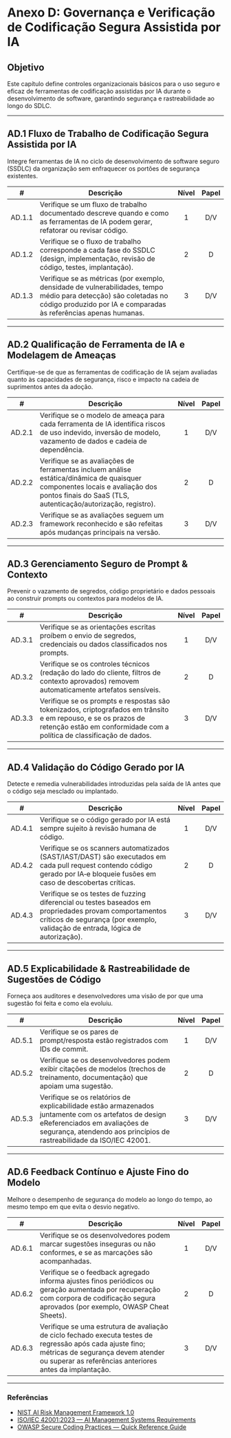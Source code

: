 # Anexo D: Governança e Verificação de Codificação Segura Assistida por IA

## Objetivo

Este capítulo define controles organizacionais básicos para o uso seguro e eficaz de ferramentas de codificação assistidas por IA durante o desenvolvimento de software, garantindo segurança e rastreabilidade ao longo do SDLC.

---

## AD.1 Fluxo de Trabalho de Codificação Segura Assistida por IA

Integre ferramentas de IA no ciclo de desenvolvimento de software seguro (SSDLC) da organização sem enfraquecer os portões de segurança existentes.

|   #    | Descrição                                                                                                                                                                             | Nível | Papel |
| :----: | ------------------------------------------------------------------------------------------------------------------------------------------------------------------------------------- | :---: | :---: |
| AD.1.1 | Verifique se um fluxo de trabalho documentado descreve quando e como as ferramentas de IA podem gerar, refatorar ou revisar código.                                                   |   1   |  D/V  |
| AD.1.2 | Verifique se o fluxo de trabalho corresponde a cada fase do SSDLC (design, implementação, revisão de código, testes, implantação).                                                    |   2   |   D   |
| AD.1.3 | Verifique se as métricas (por exemplo, densidade de vulnerabilidades, tempo médio para detecção) são coletadas no código produzido por IA e comparadas às referências apenas humanas. |   3   |  D/V  |

---

## AD.2 Qualificação de Ferramenta de IA e Modelagem de Ameaças

Certifique-se de que as ferramentas de codificação de IA sejam avaliadas quanto às capacidades de segurança, risco e impacto na cadeia de suprimentos antes da adoção.

|   #    | Descrição                                                                                                                                                                                    | Nível | Papel |
| :----: | -------------------------------------------------------------------------------------------------------------------------------------------------------------------------------------------- | :---: | :---: |
| AD.2.1 | Verifique se o modelo de ameaça para cada ferramenta de IA identifica riscos de uso indevido, inversão de modelo, vazamento de dados e cadeia de dependência.                                |   1   |  D/V  |
| AD.2.2 | Verifique se as avaliações de ferramentas incluem análise estática/dinâmica de quaisquer componentes locais e avaliação dos pontos finais do SaaS (TLS, autenticação/autorização, registro). |   2   |   D   |
| AD.2.3 | Verifique se as avaliações seguem um framework reconhecido e são refeitas após mudanças principais na versão.                                                                                |   3   |  D/V  |

---

## AD.3 Gerenciamento Seguro de Prompt & Contexto

Prevenir o vazamento de segredos, código proprietário e dados pessoais ao construir prompts ou contextos para modelos de IA.

|   #    | Descrição                                                                                                                                                                                | Nível | Papel |
| :----: | ---------------------------------------------------------------------------------------------------------------------------------------------------------------------------------------- | :---: | :---: |
| AD.3.1 | Verifique se as orientações escritas proíbem o envio de segredos, credenciais ou dados classificados nos prompts.                                                                        |   1   |  D/V  |
| AD.3.2 | Verifique se os controles técnicos (redação do lado do cliente, filtros de contexto aprovados) removem automaticamente artefatos sensíveis.                                              |   2   |   D   |
| AD.3.3 | Verifique se os prompts e respostas são tokenizados, criptografados em trânsito e em repouso, e se os prazos de retenção estão em conformidade com a política de classificação de dados. |   3   |  D/V  |

---

## AD.4 Validação do Código Gerado por IA

Detecte e remedia vulnerabilidades introduzidas pela saída de IA antes que o código seja mesclado ou implantado.

|   #    | Descrição                                                                                                                                                                                | Nível | Papel |
| :----: | ---------------------------------------------------------------------------------------------------------------------------------------------------------------------------------------- | :---: | :---: |
| AD.4.1 | Verifique se o código gerado por IA está sempre sujeito à revisão humana de código.                                                                                                      |   1   |  D/V  |
| AD.4.2 | Verifique se os scanners automatizados (SAST/IAST/DAST) são executados em cada pull request contendo código gerado por IA‑e bloqueie fusões em caso de descobertas críticas.             |   2   |   D   |
| AD.4.3 | Verifique se os testes de fuzzing diferencial ou testes baseados em propriedades provam comportamentos críticos de segurança (por exemplo, validação de entrada, lógica de autorização). |   3   |  D/V  |

---

## AD.5 Explicabilidade & Rastreabilidade de Sugestões de Código

Forneça aos auditores e desenvolvedores uma visão de por que uma sugestão foi feita e como ela evoluiu.

|   #    | Descrição                                                                                                                                                                                                      | Nível | Papel |
| :----: | -------------------------------------------------------------------------------------------------------------------------------------------------------------------------------------------------------------- | :---: | :---: |
| AD.5.1 | Verifique se os pares de prompt/resposta estão registrados com IDs de commit.                                                                                                                                  |   1   |  D/V  |
| AD.5.2 | Verifique se os desenvolvedores podem exibir citações de modelos (trechos de treinamento, documentação) que apoiam uma sugestão.                                                                               |   2   |   D   |
| AD.5.3 | Verifique se os relatórios de explicabilidade estão armazenados juntamente com os artefatos de design eReferenciados em avaliações de segurança, atendendo aos princípios de rastreabilidade da ISO/IEC 42001. |   3   |  D/V  |

---

## AD.6 Feedback Contínuo e Ajuste Fino do Modelo

Melhore o desempenho de segurança do modelo ao longo do tempo, ao mesmo tempo em que evita o desvio negativo.

|   #    | Descrição                                                                                                                                                                                                  | Nível | Papel |
| :----: | ---------------------------------------------------------------------------------------------------------------------------------------------------------------------------------------------------------- | :---: | :---: |
| AD.6.1 | Verifique se os desenvolvedores podem marcar sugestões inseguras ou não conformes, e se as marcações são acompanhadas.                                                                                     |   1   |  D/V  |
| AD.6.2 | Verifique se o feedback agregado informa ajustes finos periódicos ou geração aumentada por recuperação com corpora de codificação segura aprovados (por exemplo, OWASP Cheat Sheets).                      |   2   |   D   |
| AD.6.3 | Verifique se uma estrutura de avaliação de ciclo fechado executa testes de regressão após cada ajuste fino; métricas de segurança devem atender ou superar as referências anteriores antes da implantação. |   3   |  D/V  |

---

### Referências

* [NIST AI Risk Management Framework 1.0](https://nvlpubs.nist.gov/nistpubs/ai/nist.ai.100-1.pdf)
* [ISO/IEC 42001:2023 — AI Management Systems Requirements](https://www.iso.org/standard/81230.html)
* [OWASP Secure Coding Practices — Quick Reference Guide](https://owasp.org/www-project-secure-coding-practices-quick-reference-guide/)

